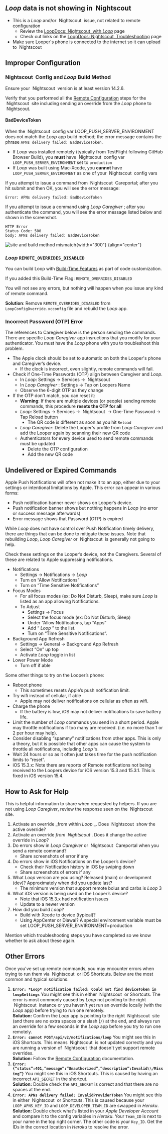 ## *Loop* data is not showing in &nbsp;<span translate="no">Nightscout</span>

* This is a *Loop* and/or &nbsp;<span translate="no">Nightscout</span>&nbsp; issue, not related to remote configuration
    * Review the [LoopDocs: <span translate="no">Nightscout</span>&nbsp; with  *Loop*](update-user.md) page
    * Check out links on the [LoopDocs: <span translate="no">Nightscout</span>&nbsp; Troubleshooting](troubleshoot.md) page
* Make sure Looper's phone is connected to the internet so it can upload to &nbsp;<span translate="no">Nightscout</span>

## Improper Configuration

### <span translate="no">Nightscout</span>&nbsp; Config and *Loop* Build Method

Ensure your &nbsp;<span translate="no">Nightscout</span>&nbsp; version is at least version 14.2.6.

Verify that you performed all the [Remote Configuration](remote-config.md) steps for the &nbsp;<span translate="no">Nightscout</span>&nbsp; site including sending an override from the *Loop* phone to &nbsp;<span translate="no">Nightscout</span>.

#### BadDeviceToken

When the &nbsp;<span translate="no">Nightscout</span>&nbsp; config var LOOP_PUSH_SERVER_ENVIRONMENT does not match the *Loop* app build method; the error message contains the phrase `APNs delivery failed: BadDeviceToken`.

* If *Loop* was installed remotely (typically from TestFlight following GitHub Browser Build), you **must** have &nbsp;<span translate="no">Nightscout</span>&nbsp; config var `LOOP_PUSH_SERVER_ENVIRONMENT` set to `production`
* If *Loop* was built using Mac-Xcode, you **cannot** have `LOOP_PUSH_SERVER_ENVIRONMENT` as one of your &nbsp;<span translate="no">Nightscout</span>&nbsp; config vars

If you attempt to issue a command from &nbsp;<span translate="no">Nightscout</span>&nbsp; Careportal; after you hit submit and then OK, you will see the error message:

```
Error: APNs delivery failed: BadDeviceToken
```

If you attempt to issue a command using *Loop Caregiver* ; after you authenticate the command, you will see the error message listed below and shown in the screenshot.

```
HTTP Error
Status Code: 500
body: APNs delivery failed: BadDeviceToken
```

![site and build method mismatch](img/site-build-mismatch.png){width="300"}
{align="center"}

### *Loop* `REMOTE_OVERRIDES_DISABLED`

You can build Loop with [Build-Time Features](../build/code-customization.md#build-time-features) as part of code customization.

If you added this Build-Time Flag: `REMOTE_OVERRIDES_DISABLED`

You will not see any errors, but nothing will happen when you issue any kind of remote command.

**Solution**: Remove  `REMOTE_OVERRIDES_DISABLED` from  `LoopConfigOverride.xcconfig` file and rebuild the *Loop* app.

### Incorrect Password (OTP) Error

The references to Caregiver below is the person sending the commands. There are specific *Loop Caregiver* app insructions that you modify for your authenticator. You must have the *Loop* phone with you to troubleshoot this problem.

* The Apple clock should be set to automatic on both the Looper's phone and Caregiver’s device.
    * If the clock is incorrect, even slightly, remote commands will fail.
* Check if One-Time Passwords (OTP) align between Caregiver and  *Loop*.
    * In  *Loop*: Settings -> Services -> &nbsp;<span translate="no">Nightscout</span>
    * In *Loop Caregiver* : Settings -> Tap on Loopers Name
    * Observe the 6-digit OTP as they change
* If the OTP don't match, you can reset it:
    * **Warning**: If there are multiple devices (or people) sending remote commands, this procedure **resets the OTP for all**
    * *Loop*: Settings -> Services -> &nbsp;<span translate="no">Nightscout</span>&nbsp; -> One-Time Password -> Tap Reload button
        * The QR code is different as soon as you hit `Reload`
    * *Loop Caregiver*: Delete the Looper's profile from *Loop Caregiver* and add the Looper again by scanning their new QR code
    * Authenticators for every device used to send remote commands must be updated
        * Delete the OTP configuration
        * Add the new QR code

## Undelivered or Expired Commands

Apple Push Notifications will often not make it to an app, either due to your settings or intentional limitations by Apple. This error can appear in various forms:

* Push notification banner never shows on Looper’s device.
* Push notification banner shows but nothing happens in *Loop* (no error or success message afterwards)
* Error message shows that Password (OTP) is expired

While *Loop* does not have control over Push Notification timely delivery, there are things that can be done to mitigate these issues. Note that rebuilding  *Loop*, *Loop Caregiver* or &nbsp;<span translate="no">Nightscout</span>&nbsp; is generally not going to help.

Check these settings on the Looper’s device, not the Caregivers. Several of these are related to Apple suppressing notifications.

* Notifications
    * Settings -> Notifications ->  *Loop*
    * Turn on “Allow Notifications”
    * Turn on “Time Sensitive Notifications”
* Focus Modes
    * For all focus modes (ex: Do Not Disturb, Sleep), make sure *Loop* is listed as an app allowing Notifications.
    * To Adjust
        * Settings -> Focus
        * Select the focus mode (ex: Do Not Disturb, Sleep)
        * Under “Allow Notifications, tap “Apps”
        * Add “ *Loop* ” to the list.               
        * Turn on “Time Sensitive Notifications”.
* Background App Refresh
    * Settings -> General -> Background App Refresh
    * Select “On” up top
    * Activate *Loop* toggle in list
* Lower Power Mode
    * Turn off if able

Some other things to try on the Looper’s phone:

* Reboot phone
    * This sometimes resets Apple’s push notification limit.
* Try wifi instead of cellular, if able
    * Apple may not deliver notifications on cellular as often as wifi.
* Charge the phone
    * If the battery is low, iOS may not deliver notifications to save battery life.
* Limit the number of *Loop* commands you send in a short period. Apple may throttle notifications if too many are received. (i.e. no more than 1 or 2 per hour may help).
* Consider disabling “spammy” notifications from other apps. This is only a theory, but it is possible that other apps can cause the system to throttle all notifications, including *Loop* ’s.
* Wait 24 hours or so as it often just takes time for the push notification limits to “reset”.
* iOS 15.3.x: Note there are reports of Remote notifications not being received to the Loopers device for iOS version 15.3 and 15.3.1. This is fixed in iOS version 15.4.

## How to Ask for Help

This is helpful information to share when requested by helpers. If you are not using *Loop Caregiver*, review the response seen on the &nbsp;<span translate="no">Nightscout</span>&nbsp; site.

1. Activate an override _from within *Loop* _. Does &nbsp;<span translate="no">Nightscout</span>&nbsp; show the active override?
1. Activate an override _from &nbsp;<span translate="no">Nightscout</span>&nbsp;_. Does it change the active override in  *Loop*?
1. Do errors show in *Loop Caregiver* or &nbsp;<span translate="no">Nightscout</span>&nbsp; Careportal when you send a remote command?
    * Share screenshots of error if any
1. Do errors show in iOS Notifications on the Looper’s device?
    * Check their Notification history in iOS by swiping down 
    * Share screenshots of errors if any
1. What *Loop* version are you using? Released (main) or development (dev)? Approximately when did you update last?
    * The minimum version that support remote bolus and carbs is *Loop* 3
1. What iOS version is being used on the Looper’s device?
    * Note that iOS 15.3.x had notification issues
    * Update to a newer version
1. How did you build  *Loop*?
    * Build with Xcode to device (typical)?
    * Using AppCenter or Diawai? A special environment variable must be set LOOP_PUSH_SERVER_ENVIRONMENT=production

Mention which troubleshooting steps you have completed so we know whether to ask about these again.


## Other Errors

Once you've set up remote commands, you may encounter errors when trying to run them via &nbsp;<span translate="no">Nightscout</span>&nbsp; or iOS Shortcuts.  Below are the most common and typical solutions.

1. **`Error: *Loop* notification failed: Could not find deviceToken in loopSettings`** You might see this in either &nbsp;<span translate="no">Nightscout</span>&nbsp; or Shortcuts.  The error is most commonly caused by *Loop* not pointing to the right &nbsp;<span translate="no">Nightscout</span>&nbsp; instance or you haven't yet run an override locally (with the *Loop* app) before trying to run one remotely.  
    **Solution:** Confirm the *Loop* app is pointing to the right &nbsp;<span translate="no">Nightscout</span>&nbsp; site (and there are no extra spaces or a slash (`/`) at the end, and always run an override for a few seconds in the *Loop* app before you try to run one remotely.
2. **`Error: cannot POST/api/v2/notifications/loop`** You might see this in iOS Shortcuts.  This means &nbsp;<span translate="no">Nightscout</span>&nbsp; is not updated correctly and you are running a version of &nbsp;<span translate="no">Nightscout</span>&nbsp; that doesn't yet support remote overrides.   
   **Solution:** Follow the [Remote Configuration](remote-config.md) documentation.
3. **`Error: {“status”:401,”message”:”Unauthorized”,”description”:Invalid\\/Missing”}`** You might see this in iOS Shortcuts.  This is caused by having an incorrect `API_SECRET` in the shortcut.  
    **Solution:** Double check the `API_SECRET` is correct and that there are no spaces at the end.
4. **`Error: APNs delivery failed: InvalidProviderToken`** You might see this in either &nbsp;<span translate="no">Nightscout</span>&nbsp; or Shortcuts.  This is caused because your `LOOP_APNS_KEY_ID` and `LOOP_DEVELOPER_TEAM_ID` are swapped in *Heroku*.   
   **Solution:** Double check what's listed in your *Apple Developer Account* and compare it to the config variables in *Heroku*. Your `Team_ID` is next to your name in the top right corner.  The other code is your `Key_ID`. Get the IDs in the correct location in *Heroku* to resolve the error.

